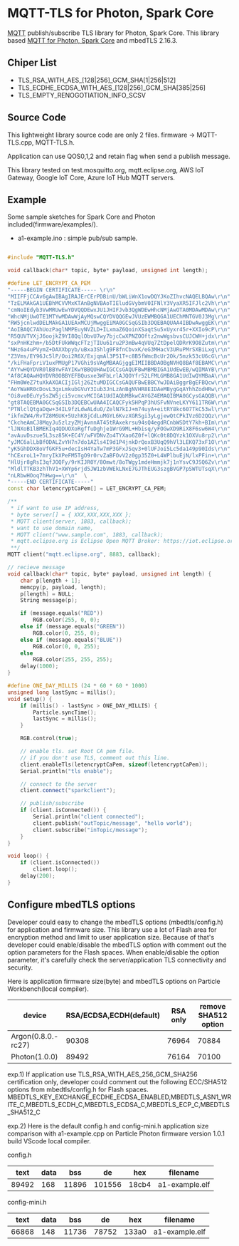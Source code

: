 # MQTT-TLS for Photon, Spark Core
<a href="http://mqtt.org/" target=_blank>MQTT</a> publish/subscribe TLS library for Photon, Spark Core. This library based <a href="https://github.com/hirotakaster/MQTT">MQTT for Photon, Spark Core</a> and mbedTLS 2.16.3.

## Chiper List
* TLS_RSA_WITH_AES_[128|256]_GCM_SHA[1|256|512]
* TLS_ECDHE_ECDSA_WITH_AES_[128|256]_GCM_SHA[385|256]
* TLS_EMPTY_RENOGOTIATION_INFO_SCSV


## Source Code
This lightweight library source code are only 2 files. firmware -> MQTT-TLS.cpp, MQTT-TLS.h.

Application can use QOS0,1,2 and retain flag when send a publish message.

This library tested on test.mosquitto.org, mqtt.eclipse.org, AWS IoT Gateway, Google IoT Core, Azure IoT Hub MQTT servers.


## Example
Some sample sketches for Spark Core and Photon included(firmware/examples/).
 - a1-example.ino	: simple pub/sub sample. 
 
```C++

#include "MQTT-TLS.h"

void callback(char* topic, byte* payload, unsigned int length);

#define LET_ENCRYPT_CA_PEM                                              \
"-----BEGIN CERTIFICATE----- \r\n"                                      \
"MIIFFjCCAv6gAwIBAgIRAJErCErPDBinU/bWLiWnX1owDQYJKoZIhvcNAQELBQAw\r\n"  \
"TzELMAkGA1UEBhMCVVMxKTAnBgNVBAoTIEludGVybmV0IFNlY3VyaXR5IFJlc2Vh\r\n"  \
"cmNoIEdyb3VwMRUwEwYDVQQDEwxJU1JHIFJvb3QgWDEwHhcNMjAwOTA0MDAwMDAw\r\n"  \
"WhcNMjUwOTE1MTYwMDAwWjAyMQswCQYDVQQGEwJVUzEWMBQGA1UEChMNTGV0J3Mg\r\n"  \
"RW5jcnlwdDELMAkGA1UEAxMCUjMwggEiMA0GCSqGSIb3DQEBAQUAA4IBDwAwggEK\r\n"  \
"AoIBAQC7AhUozPaglNMPEuyNVZLD+ILxmaZ6QoinXSaqtSu5xUyxr45r+XXIo9cP\r\n"  \
"R5QUVTVXjJ6oojkZ9YI8QqlObvU7wy7bjcCwXPNZOOftz2nwWgsbvsCUJCWH+jdx\r\n"  \
"sxPnHKzhm+/b5DtFUkWWqcFTzjTIUu61ru2P3mBw4qVUq7ZtDpelQDRrK9O8Zutm\r\n"  \
"NHz6a4uPVymZ+DAXXbpyb/uBxa3Shlg9F8fnCbvxK/eG3MHacV3URuPMrSXBiLxg\r\n"  \
"Z3Vms/EY96Jc5lP/Ooi2R6X/ExjqmAl3P51T+c8B5fWmcBcUr2Ok/5mzk53cU6cG\r\n"  \
"/kiFHaFpriV1uxPMUgP17VGhi9sVAgMBAAGjggEIMIIBBDAOBgNVHQ8BAf8EBAMC\r\n"  \
"AYYwHQYDVR0lBBYwFAYIKwYBBQUHAwIGCCsGAQUFBwMBMBIGA1UdEwEB/wQIMAYB\r\n"  \
"Af8CAQAwHQYDVR0OBBYEFBQusxe3WFbLrlAJQOYfr52LFMLGMB8GA1UdIwQYMBaA\r\n"  \
"FHm0WeZ7tuXkAXOACIjIGlj26ZtuMDIGCCsGAQUFBwEBBCYwJDAiBggrBgEFBQcw\r\n"  \
"AoYWaHR0cDovL3gxLmkubGVuY3Iub3JnLzAnBgNVHR8EIDAeMBygGqAYhhZodHRw\r\n"  \
"Oi8veDEuYy5sZW5jci5vcmcvMCIGA1UdIAQbMBkwCAYGZ4EMAQIBMA0GCysGAQQB\r\n"  \
"gt8TAQEBMA0GCSqGSIb3DQEBCwUAA4ICAQCFyk5HPqP3hUSFvNVneLKYY611TR6W\r\n"  \
"PTNlclQtgaDqw+34IL9fzLdwALduO/ZelN7kIJ+m74uyA+eitRY8kc607TkC53wl\r\n"  \
"ikfmZW4/RvTZ8M6UK+5UzhK8jCdLuMGYL6KvzXGRSgi3yLgjewQtCPkIVz6D2QQz\r\n"  \
"CkcheAmCJ8MqyJu5zlzyZMjAvnnAT45tRAxekrsu94sQ4egdRCnbWSDtY7kh+BIm\r\n"  \
"lJNXoB1lBMEKIq4QDUOXoRgffuDghje1WrG9ML+Hbisq/yFOGwXD9RiX8F6sw6W4\r\n"  \
"avAuvDszue5L3sz85K+EC4Y/wFVDNvZo4TYXao6Z0f+lQKc0t8DQYzk1OXVu8rp2\r\n"  \
"yJMC6alLbBfODALZvYH7n7do1AZls4I9d1P4jnkDrQoxB3UqQ9hVl3LEKQ73xF1O\r\n"  \
"yK5GhDDX8oVfGKF5u+decIsH4YaTw7mP3GFxJSqv3+0lUFJoi5Lc5da149p90Ids\r\n"  \
"hCExroL1+7mryIkXPeFM5TgO9r0rvZaBFOvV2z0gp35Z0+L4WPlbuEjN/lxPFin+\r\n"  \
"HlUjr8gRsI3qfJOQFy/9rKIJR0Y/8Omwt/8oTWgy1mdeHmmjk7j1nYsvC9JSQ6Zv\r\n"  \
"MldlTTKB3zhThV1+XWYp6rjd5JW1zbVWEkLNxE7GJThEUG3szgBVGP7pSWTUTsqX\r\n"  \
"nLRbwHOoq7hHwg==\r\n"  \
"-----END CERTIFICATE-----"
const char letencryptCaPem[] = LET_ENCRYPT_CA_PEM;

/**
 * if want to use IP address,
 * byte server[] = { XXX,XXX,XXX,XXX };
 * MQTT client(server, 1883, callback);
 * want to use domain name,
 * MQTT client("www.sample.com", 1883, callback);
 * mqtt.eclipse.org is Eclipse Open MQTT Broker: https://iot.eclipse.org/getting-started
 **/
MQTT client("mqtt.eclipse.org", 8883, callback);

// recieve message
void callback(char* topic, byte* payload, unsigned int length) {
    char p[length + 1];
    memcpy(p, payload, length);
    p[length] = NULL;
    String message(p);

    if (message.equals("RED"))
        RGB.color(255, 0, 0);
    else if (message.equals("GREEN"))
        RGB.color(0, 255, 0);
    else if (message.equals("BLUE"))
        RGB.color(0, 0, 255);
    else
        RGB.color(255, 255, 255);
    delay(1000);
}

#define ONE_DAY_MILLIS (24 * 60 * 60 * 1000)
unsigned long lastSync = millis();
void setup() {
    if (millis() - lastSync > ONE_DAY_MILLIS) {
        Particle.syncTime();
        lastSync = millis();
    }

    RGB.control(true);

    // enable tls. set Root CA pem file.
    // if you don't use TLS, comment out this line.
    client.enableTls(letencryptCaPem, sizeof(letencryptCaPem));
    Serial.println("tls enable");

    // connect to the server
    client.connect("sparkclient");

    // publish/subscribe
    if (client.isConnected()) {
        Serial.println("client connected");
        client.publish("outTopic/message", "hello world");
        client.subscribe("inTopic/message");
    }
}

void loop() {
    if (client.isConnected())
        client.loop();
    delay(200);
}

```

## Configure mbedTLS options
Developer could easy to change the mbedTLS options (mbedtls/config.h) for application and firmware size. This library use a lot of Flash area for encryption method and limit to user application size. Because of that's developer could enable/disable the mbedTLS option with comment out the option parameters for the Flash spaces. When enable/disable the option parameter, it's carefully check the server/application TLS connectivity and security.

Here is application firmware size(byte) and mbedTLS options on Particle Workbench(local compiler).

| device | RSA/ECDSA,ECDH(default) | RSA only | remove SHA512 option |
----|----|----|----
| Argon(0.8.0.-rc27) | 90308 | 76964 | 70884 |
| Photon(1.0.0) | 89492 | 76164 | 70100 |

exp.1) If application use TLS_RSA_WITH_AES_256_GCM_SHA256 certification only, developer could comment out the following ECC/SHA512 options from mbedtls/config.h for Flash spaces.
MBEDTLS_KEY_EXCHANGE_ECDHE_ECDSA_ENABLED,MBEDTLS_ASN1_WRITE_C,MBEDTLS_ECDH_C,MBEDTLS_ECDSA_C,MBEDTLS_ECP_C,MBEDTLS_SHA512_C

exp.2) Here is the default config.h and config-mini.h application size comparison with a1-example.cpp on Particle Photon firmware version 1.0.1 build VScode local compiler.

config.h

|text|data|bss|de|hex|filename|
----|----|----|----|----|----
|89492|168|11896|101556|18cb4|a1-example.elf|


config-mini.h

|text|data|bss|de|hex|filename|
----|----|----|----|----|----
|66868|148|11736|78752|133a0|a1-example.elf|

